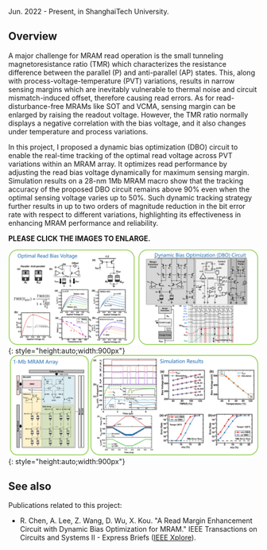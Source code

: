 Jun. 2022 - Present, in ShanghaiTech University.

## Overview

A major challenge for MRAM read operation is the small tunneling magnetoresistance ratio (TMR) which characterizes the resistance difference between the parallel (P) and anti-parallel (AP) states. This, along with process-voltage-temperature (PVT) variations, results in narrow sensing margins which are inevitably vulnerable to thermal noise and circuit mismatch-induced offset, therefore causing read errors. As for read-disturbance-free MRAMs like SOT and VCMA, sensing margin can be enlarged by raising the readout voltage. However, the TMR ratio normally displays a negative correlation with the bias voltage, and it also changes under temperature and process variations. 

In this project, I proposed a dynamic bias optimization (DBO) circuit to enable the real-time tracking of the optimal read voltage across PVT variations within an MRAM array. It optimizes read performance by adjusting the read bias voltage dynamically for maximum sensing margin. Simulation results on a 28-nm 1Mb MRAM macro show that the tracking accuracy of the proposed DBO circuit remains above 90% even when the optimal sensing voltage varies up to 50%. Such dynamic tracking strategy further results in up to two orders of magnitude reduction in the bit error rate with respect to different variations, highlighting its effectiveness in enhancing MRAM performance and reliability.

**PLEASE CLICK THE IMAGES TO ENLARGE.**

![](./img/pic1.PNG){: style="height:auto;width:900px"}
![](./img/pic2.PNG){: style="height:auto;width:900px"}


## See also

Publications related to this project\:

*  R. Chen, A. Lee, Z. Wang, D. Wu, X. Kou. "A Read Margin Enhancement Circuit with Dynamic Bias Optimization for MRAM." IEEE Transactions on Circuits and Systems II - Express Briefs ([IEEE Xplore](https://ieeexplore.ieee.org/document/10440550)).
